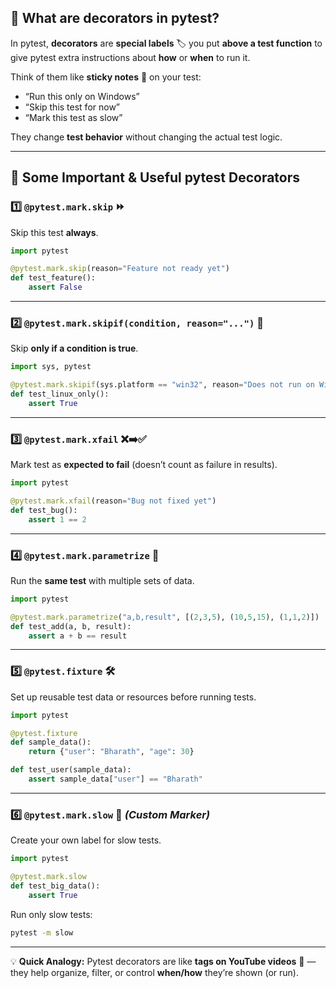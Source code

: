## 🎨 **What are decorators in pytest?**

In pytest, **decorators** are **special labels** 🏷️ you put **above a test function** to give pytest extra instructions about **how** or **when** to run it.

Think of them like **sticky notes** 📌 on your test:

* “Run this only on Windows”
* “Skip this test for now”
* “Mark this test as slow”

They change **test behavior** without changing the actual test logic.

---

## 📜 **Some Important & Useful pytest Decorators**

### 1️⃣ **`@pytest.mark.skip`** ⏩

Skip this test **always**.

```python
import pytest

@pytest.mark.skip(reason="Feature not ready yet")
def test_feature():
    assert False
```

---

### 2️⃣ **`@pytest.mark.skipif(condition, reason="...")`** 🎯

Skip **only if a condition is true**.

```python
import sys, pytest

@pytest.mark.skipif(sys.platform == "win32", reason="Does not run on Windows")
def test_linux_only():
    assert True
```

---

### 3️⃣ **`@pytest.mark.xfail`** ❌➡️✅

Mark test as **expected to fail** (doesn’t count as failure in results).

```python
import pytest

@pytest.mark.xfail(reason="Bug not fixed yet")
def test_bug():
    assert 1 == 2
```

---

### 4️⃣ **`@pytest.mark.parametrize`** 🔄

Run the **same test** with multiple sets of data.

```python
import pytest

@pytest.mark.parametrize("a,b,result", [(2,3,5), (10,5,15), (1,1,2)])
def test_add(a, b, result):
    assert a + b == result
```

---

### 5️⃣ **`@pytest.fixture`** 🛠

Set up reusable test data or resources before running tests.

```python
import pytest

@pytest.fixture
def sample_data():
    return {"user": "Bharath", "age": 30}

def test_user(sample_data):
    assert sample_data["user"] == "Bharath"
```

---

### 6️⃣ **`@pytest.mark.slow`** 🐢 *(Custom Marker)*

Create your own label for slow tests.

```python
import pytest

@pytest.mark.slow
def test_big_data():
    assert True
```

Run only slow tests:

```bash
pytest -m slow
```

---

💡 **Quick Analogy:**
Pytest decorators are like **tags on YouTube videos** 🎥 — they help organize, filter, or control **when/how** they’re shown (or run).
